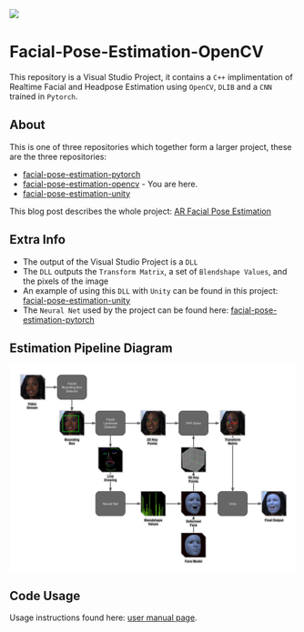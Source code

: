 ![](examples/unity_example.gif)
# Facial-Pose-Estimation-OpenCV

This repository is a Visual Studio Project, it contains a `C++` implimentation of Realtime Facial and Headpose Estimation using `OpenCV`, `DLIB` and a `CNN` trained in `Pytorch`.

## About
This is one of three repositories which together form a larger project, these are the three repositories:
- [facial-pose-estimation-pytorch](https://github.com/NeuralVFX/facial-pose-estimation-pytorch)
- [facial-pose-estimation-opencv](https://github.com/NeuralVFX/facial-pose-estimation-opencv) - You are here.
- [facial-pose-estimation-unity](https://github.com/NeuralVFX/facial-pose-estimation-unity)

This blog post describes the whole project: [AR Facial Pose Estimation](http://neuralvfx.com/augmented-reality/ar-facial-pose-estimation/)


## Extra Info
- The output of the Visual Studio Project is a `DLL`
- The `DLL` outputs the `Transform Matrix`, a set of `Blendshape Values`, and the pixels of the image
- An example of using this `DLL` with `Unity` can be found in this project: [facial-pose-estimation-unity](https://github.com/NeuralVFX/facial-pose-estimation-unity)
- The `Neural Net` used by the project can be found here: [facial-pose-estimation-pytorch](https://github.com/NeuralVFX/facial-pose-estimation-pytorch)

## Estimation Pipeline Diagram
![](examples/pipeline_b.png)

## Code Usage
Usage instructions found here: [user manual page](USAGE.md).




